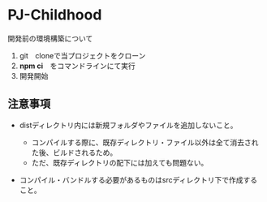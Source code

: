 # PJ-Childhood

開発前の環境構築について
1. git　cloneで当プロジェクトをクローン
2. **npm ci**　をコマンドラインにて実行
3. 開発開始 



## 注意事項
* distディレクトリ内には新規フォルダやファイルを追加しないこと。
  * コンパイルする際に、既存ディレクトリ・ファイル以外は全て消去された後、ビルドされるため。
  * ただ、既存ディレクトリの配下には加えても問題ない。

* コンパイル・バンドルする必要があるものはsrcディレクトリ下で作成すること。
